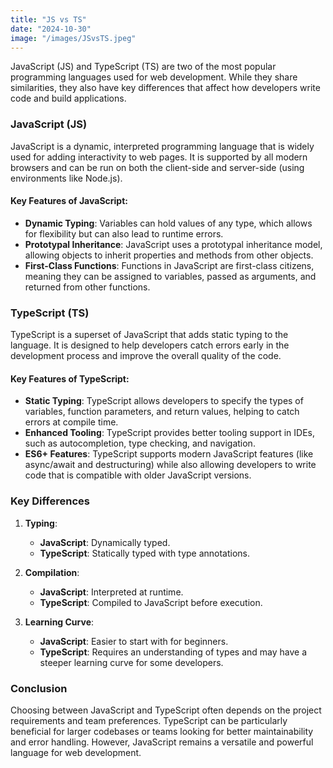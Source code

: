 ```yaml
---
title: "JS vs TS"
date: "2024-10-30"
image: "/images/JSvsTS.jpeg"
---
```


JavaScript (JS) and TypeScript (TS) are two of the most popular programming languages used for web development. While they share similarities, they also have key differences that affect how developers write code and build applications.

### JavaScript (JS)

JavaScript is a dynamic, interpreted programming language that is widely used for adding interactivity to web pages. It is supported by all modern browsers and can be run on both the client-side and server-side (using environments like Node.js).

#### Key Features of JavaScript:
- **Dynamic Typing**: Variables can hold values of any type, which allows for flexibility but can also lead to runtime errors.
- **Prototypal Inheritance**: JavaScript uses a prototypal inheritance model, allowing objects to inherit properties and methods from other objects.
- **First-Class Functions**: Functions in JavaScript are first-class citizens, meaning they can be assigned to variables, passed as arguments, and returned from other functions.

### TypeScript (TS)

TypeScript is a superset of JavaScript that adds static typing to the language. It is designed to help developers catch errors early in the development process and improve the overall quality of the code.

#### Key Features of TypeScript:
- **Static Typing**: TypeScript allows developers to specify the types of variables, function parameters, and return values, helping to catch errors at compile time.
- **Enhanced Tooling**: TypeScript provides better tooling support in IDEs, such as autocompletion, type checking, and navigation.
- **ES6+ Features**: TypeScript supports modern JavaScript features (like async/await and destructuring) while also allowing developers to write code that is compatible with older JavaScript versions.

### Key Differences

1. **Typing**:
   - **JavaScript**: Dynamically typed.
   - **TypeScript**: Statically typed with type annotations.

2. **Compilation**:
   - **JavaScript**: Interpreted at runtime.
   - **TypeScript**: Compiled to JavaScript before execution.

3. **Learning Curve**:
   - **JavaScript**: Easier to start with for beginners.
   - **TypeScript**: Requires an understanding of types and may have a steeper learning curve for some developers.

### Conclusion

Choosing between JavaScript and TypeScript often depends on the project requirements and team preferences. TypeScript can be particularly beneficial for larger codebases or teams looking for better maintainability and error handling. However, JavaScript remains a versatile and powerful language for web development.


